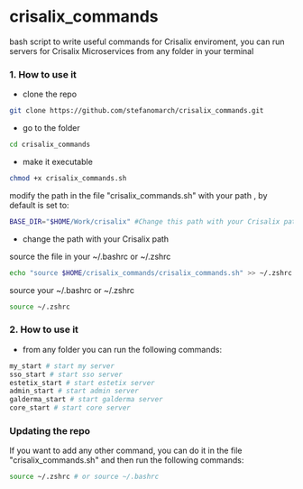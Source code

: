 # crisalix_commands

bash script to write useful commands for Crisalix enviroment, you can run servers for Crisalix Microservices from any
folder in your terminal

### 1. How to use it

- clone the repo

```bash
git clone https://github.com/stefanomarch/crisalix_commands.git
```

- go to the folder

```bash
cd crisalix_commands
```

- make it executable

```bash
chmod +x crisalix_commands.sh
```

modify the path in the file "crisalix_commands.sh" with your path
, by default is set to:

```bash
BASE_DIR="$HOME/Work/crisalix" #Change this path with your Crisalix path
```

- change the path with your Crisalix path

source the file in your ~/.bashrc or ~/.zshrc

```bash
echo "source $HOME/crisalix_commands/crisalix_commands.sh" >> ~/.zshrc
```

source your ~/.bashrc or ~/.zshrc

```bash
source ~/.zshrc
```

### 2. How to use it
- from any folder you can run the following commands:

```bash
my_start # start my server
sso_start # start sso server
estetix_start # start estetix server
admin_start # start admin server
galderma_start # start galderma server
core_start # start core server
```

### Updating the repo
If you want to add any other command, you can do it in the file "crisalix_commands.sh" and then run the following commands:

```bash
source ~/.zshrc # or source ~/.bashrc
```

